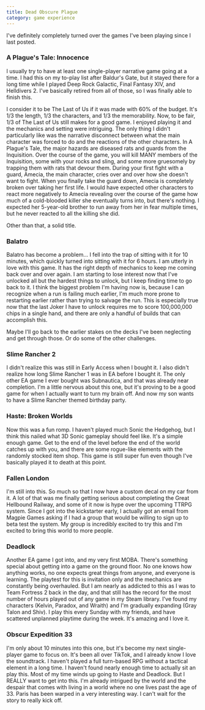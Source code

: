 ```yaml
---
title: Dead Obscure Plague
category: game experience
---
```

I've definitely completely turned over the games I've been playing since I last posted.

### A Plague's Tale: Innocence
I usually try to have at least one single-player narrative game going at a time. I had this on my to-play list after Baldur's Gate, but it stayed there for a long time while I played Deep Rock Galactic, Final Fantasy XIV, and Helldivers 2. I've basically retired from all of those, so I was finally able to finish this.

I consider it to be The Last of Us if it was made with 60% of the budget. It's 1/3 the length, 1/3 the characters, and 1/3 the memorability. Now, to be fair, 1/3 of The Last of Us still makes for a good game. I enjoyed playing it and the mechanics and setting were intriguing. The only thing I didn't particularly like was the narrative disconnect between what the main character was forced to do and the reactions of the other characters. In A Plague's Tale, the major hazards are diseased rats and guards from the Inquisition. Over the course of the game, you will kill MANY members of the Inquisition, some with your rocks and sling, and some more gruesomely by trapping them with rats that devour them. During your first fight with a guard, Amecia, the main character, cries over and over how she doesn't want to fight. When you finally take the guard down, Amecia is completely broken over taking her first life. I would have expected other characters to react more negatively to Amecia revealing over the course of the game how much of a cold-blooded killer she eventually turns into, but there's nothing. I expected her 5-year-old brother to run away from her in fear multiple times, but he never reacted to all the killing she did.

Other than that, a solid title.

### Balatro
Balatro has become a problem... I fell into the trap of sitting with it for 10 minutes, which quickly turned into sitting with it for 6 hours. I am utterly in love with this game. It has the right depth of mechanics to keep me coming back over and over again. I am starting to lose interest now that I've unlocked all but the hardest things to unlock, but I keep finding time to go back to it. I think the biggest problem I'm having now is, because I can recognize when a run is failing much earlier, I'm much more prone to restarting earlier rather than trying to salvage the run. This is especially true now that the last Joker I have to unlock requires me to score 100,000,000 chips in a single hand, and there are only a handful of builds that can accomplish this.

Maybe I'll go back to the earlier stakes on the decks I've been neglecting and get through those. Or do some of the other challenges.

### Slime Rancher 2
I didn't realize this was still in Early Access when I bought it. I also didn't realize how long Slime Rancher 1 was in EA before I bought it. The only other EA game I ever bought was Subnautica, and that was already near completion. I'm a little nervous about this one, but it's proving to be a good game for when I actually want to turn my brain off. And now my son wants to have a Slime Rancher themed birthday party.

### Haste: Broken Worlds
Now this was a fun romp. I haven't played much Sonic the Hedgehog, but I think this nailed what 3D Sonic gameplay should feel like. It's a simple enough game. Get to the end of the level before the end of the world catches up with you, and there are some rogue-like elements with the randomly stocked item shop. This game is still super fun even though I've basically played it to death at this point.

### Fallen London
I'm still into this. So much so that I now have a custom decal on my car from it. A lot of that was me finally getting serious about completing the Great Hellbound Railway, and some of it now is hype over the upcoming TTRPG system. Since I got into the kickstarter early, I actually got an email from Magpie Games asking if I had a group that would be willing to sign up to beta test the system. My group is incredibly excited to try this and I'm excited to bring this world to more people.

### Deadlock
Another EA game I got into, and my very first MOBA. There's something special about getting into a game on the ground floor. No one knows how anything works, no one expects great things from anyone, and everyone is learning. The playtest for this is invitation only and the mechanics are constantly being overhauled. But I am nearly as addicted to this as I was to Team Fortress 2 back in the day, and that still has the record for the most number of hours played out of any game in my Steam library. I've found my characters (Kelvin, Paradox, and Wraith) and I'm gradually expanding (Gray Talon and Shiv). I play this every Sunday with my friends, and have scattered unplanned playtime during the week. It's amazing and I love it.

### Obscur Expedition 33
I'm only about 10 minutes into this one, but it's become my next single-player game to focus on. It's been all over TikTok, and I already know I love the soundtrack. I haven't played a full turn-based RPG without a tactical element in a long time. I haven't found nearly enough time to actually sit an play this. Most of my time winds up going to Haste and Deadlock. But I REALLY want to get into this. I'm already intrigued by the world and the despair that comes with living in a world where no one lives past the age of 33. Paris has been warped in a very interesting way. I can't wait for the story to really kick off.
